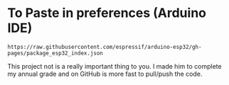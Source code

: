 # To Paste in preferences (Arduino IDE)
```
https://raw.githubusercontent.com/espressif/arduino-esp32/gh-pages/package_esp32_index.json
```

This project not is a really important thing to you. I made him to complete my annual grade and on GitHub is more fast to pull/push the code.
